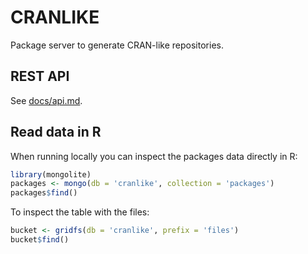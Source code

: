 # CRANLIKE

Package server to generate CRAN-like repositories. 

## REST API

See [docs/api.md](docs/api.md).

## Read data in R

When running locally you can inspect the packages data directly in R:

```r
library(mongolite)
packages <- mongo(db = 'cranlike', collection = 'packages')
packages$find()
```

To inspect the table with the files:

```r
bucket <- gridfs(db = 'cranlike', prefix = 'files')
bucket$find()
```

